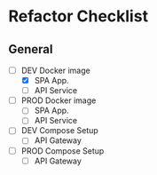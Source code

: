 # Refactor Checklist

## General
- [ ] DEV Docker image
  - [x] SPA App.
  - [ ] API Service
- [ ] PROD Docker image
  - [ ] SPA App.
  - [ ] API Service
- [ ] DEV Compose Setup
  - [ ] API Gateway
- [ ] PROD Compose Setup
  - [ ] API Gateway